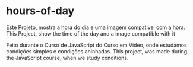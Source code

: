 # hours-of-day
Este Projeto, mostra a hora do dia e uma imagem compativel com a hora.
This Project, show the time of the day and a image compatible with it

Feito durante o Curso de JavaScript do Curso em Video, onde estudamos condições simples e condições aninhadas.
This project, was made during the JavaScript course, when we study conditions.
